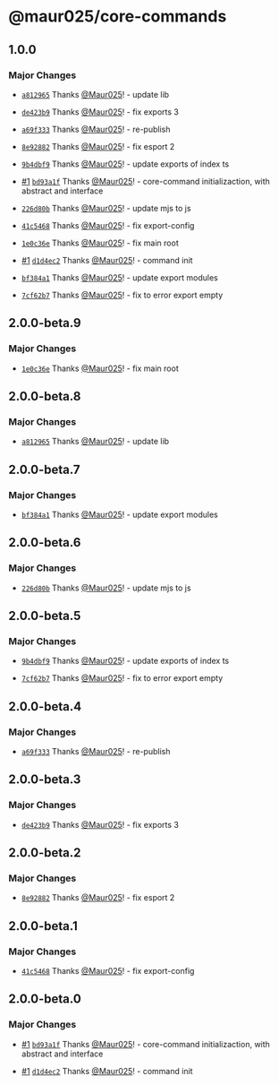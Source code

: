 # @maur025/core-commands

## 1.0.0

### Major Changes

- [`a812965`](https://github.com/Maur025/app-core-monorepo/commit/a812965ca0f05aed789a3645e56a517227021ddb) Thanks [@Maur025](https://github.com/Maur025)! - update lib

- [`de423b9`](https://github.com/Maur025/app-core-monorepo/commit/de423b924ff402ed3907b004e8e6fc45f55b9285) Thanks [@Maur025](https://github.com/Maur025)! - fix exports 3

- [`a69f333`](https://github.com/Maur025/app-core-monorepo/commit/a69f333e42ade8f9bd6b02af444cf7fb4520a1fd) Thanks [@Maur025](https://github.com/Maur025)! - re-publish

- [`8e92882`](https://github.com/Maur025/app-core-monorepo/commit/8e928821a4fe61b92ed60a9ae6f1165a6624658e) Thanks [@Maur025](https://github.com/Maur025)! - fix esport 2

- [`9b4dbf9`](https://github.com/Maur025/app-core-monorepo/commit/9b4dbf96d72736327226a650946def8835822a43) Thanks [@Maur025](https://github.com/Maur025)! - update exports of index ts

- [#1](https://github.com/Maur025/app-core-monorepo/pull/1) [`bd93a1f`](https://github.com/Maur025/app-core-monorepo/commit/bd93a1f3cd7914de12b5e542341c214e94933fee) Thanks [@Maur025](https://github.com/Maur025)! - core-command initializaction, with abstract and interface

- [`226d80b`](https://github.com/Maur025/app-core-monorepo/commit/226d80b0247641a668f8912be960f6c3c8cb2b26) Thanks [@Maur025](https://github.com/Maur025)! - update mjs to js

- [`41c5468`](https://github.com/Maur025/app-core-monorepo/commit/41c5468f82ad45776de4f9d3731b94a5482d3525) Thanks [@Maur025](https://github.com/Maur025)! - fix export-config

- [`1e0c36e`](https://github.com/Maur025/app-core-monorepo/commit/1e0c36e6a8d8d8f721db452c25d1e0564ee22ab8) Thanks [@Maur025](https://github.com/Maur025)! - fix main root

- [#1](https://github.com/Maur025/app-core-monorepo/pull/1) [`d1d4ec2`](https://github.com/Maur025/app-core-monorepo/commit/d1d4ec2b5104b8a378e4fc71976413c6c4e07f84) Thanks [@Maur025](https://github.com/Maur025)! - command init

- [`bf384a1`](https://github.com/Maur025/app-core-monorepo/commit/bf384a13c8ef53c4bf29fa1a98971089b8fad4d8) Thanks [@Maur025](https://github.com/Maur025)! - update export modules

- [`7cf62b7`](https://github.com/Maur025/app-core-monorepo/commit/7cf62b7494f115d2cd31c0990ea1edc95bafad80) Thanks [@Maur025](https://github.com/Maur025)! - fix to error export empty

## 2.0.0-beta.9

### Major Changes

- [`1e0c36e`](https://github.com/Maur025/app-core-monorepo/commit/1e0c36e6a8d8d8f721db452c25d1e0564ee22ab8) Thanks [@Maur025](https://github.com/Maur025)! - fix main root

## 2.0.0-beta.8

### Major Changes

- [`a812965`](https://github.com/Maur025/app-core-monorepo/commit/a812965ca0f05aed789a3645e56a517227021ddb) Thanks [@Maur025](https://github.com/Maur025)! - update lib

## 2.0.0-beta.7

### Major Changes

- [`bf384a1`](https://github.com/Maur025/app-core-monorepo/commit/bf384a13c8ef53c4bf29fa1a98971089b8fad4d8) Thanks [@Maur025](https://github.com/Maur025)! - update export modules

## 2.0.0-beta.6

### Major Changes

- [`226d80b`](https://github.com/Maur025/app-core-monorepo/commit/226d80b0247641a668f8912be960f6c3c8cb2b26) Thanks [@Maur025](https://github.com/Maur025)! - update mjs to js

## 2.0.0-beta.5

### Major Changes

- [`9b4dbf9`](https://github.com/Maur025/app-core-monorepo/commit/9b4dbf96d72736327226a650946def8835822a43) Thanks [@Maur025](https://github.com/Maur025)! - update exports of index ts

- [`7cf62b7`](https://github.com/Maur025/app-core-monorepo/commit/7cf62b7494f115d2cd31c0990ea1edc95bafad80) Thanks [@Maur025](https://github.com/Maur025)! - fix to error export empty

## 2.0.0-beta.4

### Major Changes

- [`a69f333`](https://github.com/Maur025/app-core-monorepo/commit/a69f333e42ade8f9bd6b02af444cf7fb4520a1fd) Thanks [@Maur025](https://github.com/Maur025)! - re-publish

## 2.0.0-beta.3

### Major Changes

- [`de423b9`](https://github.com/Maur025/app-core-monorepo/commit/de423b924ff402ed3907b004e8e6fc45f55b9285) Thanks [@Maur025](https://github.com/Maur025)! - fix exports 3

## 2.0.0-beta.2

### Major Changes

- [`8e92882`](https://github.com/Maur025/app-core-monorepo/commit/8e928821a4fe61b92ed60a9ae6f1165a6624658e) Thanks [@Maur025](https://github.com/Maur025)! - fix esport 2

## 2.0.0-beta.1

### Major Changes

- [`41c5468`](https://github.com/Maur025/app-core-monorepo/commit/41c5468f82ad45776de4f9d3731b94a5482d3525) Thanks [@Maur025](https://github.com/Maur025)! - fix export-config

## 2.0.0-beta.0

### Major Changes

- [#1](https://github.com/Maur025/app-core-monorepo/pull/1) [`bd93a1f`](https://github.com/Maur025/app-core-monorepo/commit/bd93a1f3cd7914de12b5e542341c214e94933fee) Thanks [@Maur025](https://github.com/Maur025)! - core-command initializaction, with abstract and interface

- [#1](https://github.com/Maur025/app-core-monorepo/pull/1) [`d1d4ec2`](https://github.com/Maur025/app-core-monorepo/commit/d1d4ec2b5104b8a378e4fc71976413c6c4e07f84) Thanks [@Maur025](https://github.com/Maur025)! - command init
